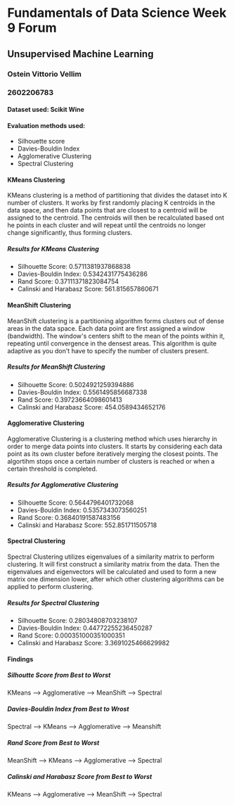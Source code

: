 # Fundamentals of Data Science Week 9 Forum
## Unsupervised Machine Learning
### Ostein Vittorio Vellim
### 2602206783

#### Dataset used: Scikit Wine
#### Evaluation methods used: 
- Silhouette score
- Davies-Bouldin Index
- Agglomerative Clustering
- Spectral Clustering

#### KMeans Clustering
KMeans clustering is a method of partitioning that divides the dataset into K number of clusters. It works by first randomly placing K centroids in the data space, and then data points that are closest to a centroid will be assigned to the centroid. The centroids will then be recalculated based ont he points in each cluster  and will repeat until the centroids no longer change significantly, thus forming clusters.

##### Results for KMeans Clustering
- Silhouette Score:  0.5711381937868838
- Davies-Bouldin Index:  0.5342431775436286
- Rand Score:  0.37111371823084754
- Calinski and Harabasz Score:  561.815657860671


#### MeanShift Clustering
MeanShift clustering is a partitioning algorithm forms clusters out of dense areas in the data space. Each data point are first assigned a window (bandwidth). The window's centers shift to the mean of the points within it, repeating until convergence in the densest areas. This algorithm is quite adaptive as you don't have to specify the number of clusters present.

##### Results for MeanShift Clustering
- Silhouette Score:  0.5024921259394886
- Davies-Bouldin Index:  0.5561495856687338
- Rand Score:  0.39723664098601413
- Calinski and Harabasz Score:  454.0589434652176


#### Agglomerative Clustering
Agglomerative Clustering is a clustering method which uses hierarchy in order to merge data points into clusters. It starts by considering each data point as its own cluster before iteratively merging the closest points. The algortihm stops once a certain number of clusters is reached or when a certain threshold is completed.

##### Results for Agglomerative Clustering
- Silhouette Score:  0.5644796401732068
- Davies-Bouldin Index:  0.5357343073560251
- Rand Score:  0.36840191587483156
- Calinski and Harabasz Score:  552.851711505718


#### Spectral Clustering
Spectral Clustering utilizes eigenvalues of a similarity matrix to perform clustering. It will first construct a similarity matrix from the data. Then the eigenvalues and eigenvectors will be calculated and used to form a new matrix one dimension lower, after which other clustering algorithms can be applied to perform clustering.

##### Results for Spectral Clustering
- Silhouette Score:  0.28034808703238107
- Davies-Bouldin Index:  0.44772255236450287
- Rand Score:  0.000351000351000351
- Calinski and Harabasz Score:  3.3691025466629982


#### Findings

##### Silhoutte Score from Best to Worst
KMeans --> Agglomerative --> MeanShift --> Spectral

##### Davies-Bouldin Index from Best to Wrost
Spectral --> KMeans --> Agglomerative --> Meanshift

##### Rand Score from Best to Worst
MeanShift --> KMeans --> Agglomerative --> Spectral

##### Calinski and Harabasz Score from Best to Worst
KMeans --> Agglomerative --> MeanShift --> Spectral

